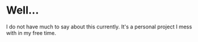 # Well...

I do not have much to say about this currently. It's a personal project I mess with in my free time.
